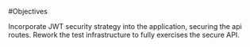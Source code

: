 #Objectives

Incorporate JWT security strategy into the application, securing the api routes. Rework the test infrastructure to fully exercises the secure API.